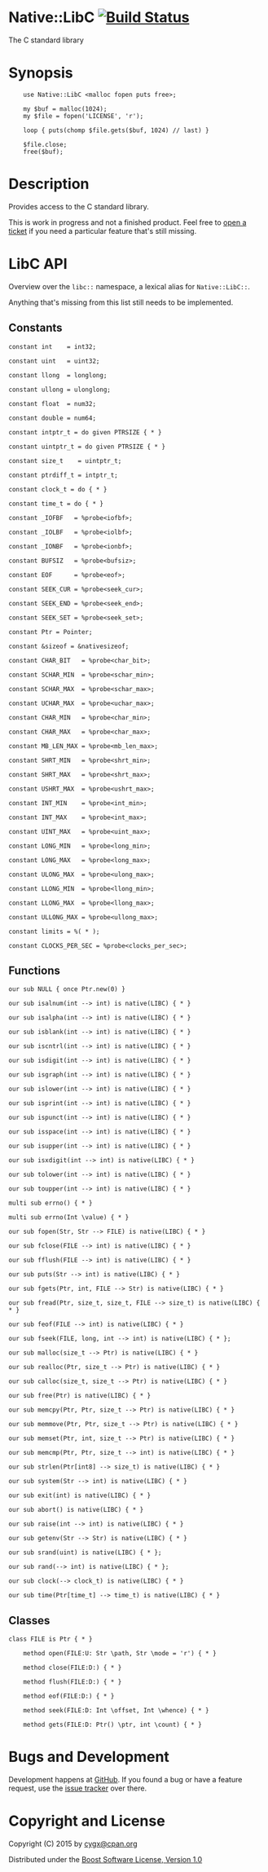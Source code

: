 # Native::LibC [![Build Status][TRAVISIMG]][TRAVIS]

The C standard library


# Synopsis

```
    use Native::LibC <malloc fopen puts free>;

    my $buf = malloc(1024);
    my $file = fopen('LICENSE', 'r');

    loop { puts(chomp $file.gets($buf, 1024) // last) }

    $file.close;
    free($buf);
```


# Description

Provides access to the C standard library.

This is work in progress and not a finished product. Feel free to
[open a ticket][NEWTICKET] if you need a particular feature that's still
missing.


# LibC API

Overview over the `libc::` namespace, a lexical alias for `Native::LibC::`.

Anything that's missing from this list still needs to be implemented.


## Constants

    constant int    = int32;

    constant uint   = uint32;

    constant llong  = longlong;

    constant ullong = ulonglong;

    constant float  = num32;

    constant double = num64;

    constant intptr_t = do given PTRSIZE { * }

    constant uintptr_t = do given PTRSIZE { * }

    constant size_t    = uintptr_t;

    constant ptrdiff_t = intptr_t;

    constant clock_t = do { * }

    constant time_t = do { * }

    constant _IOFBF   = %probe<iofbf>;

    constant _IOLBF   = %probe<iolbf>;

    constant _IONBF   = %probe<ionbf>;

    constant BUFSIZ   = %probe<bufsiz>;

    constant EOF      = %probe<eof>;

    constant SEEK_CUR = %probe<seek_cur>;

    constant SEEK_END = %probe<seek_end>;

    constant SEEK_SET = %probe<seek_set>;

    constant Ptr = Pointer;

    constant &sizeof = &nativesizeof;

    constant CHAR_BIT   = %probe<char_bit>;

    constant SCHAR_MIN  = %probe<schar_min>;

    constant SCHAR_MAX  = %probe<schar_max>;

    constant UCHAR_MAX  = %probe<uchar_max>;

    constant CHAR_MIN   = %probe<char_min>;

    constant CHAR_MAX   = %probe<char_max>;

    constant MB_LEN_MAX = %probe<mb_len_max>;

    constant SHRT_MIN   = %probe<shrt_min>;

    constant SHRT_MAX   = %probe<shrt_max>;

    constant USHRT_MAX  = %probe<ushrt_max>;

    constant INT_MIN    = %probe<int_min>;

    constant INT_MAX    = %probe<int_max>;

    constant UINT_MAX   = %probe<uint_max>;

    constant LONG_MIN   = %probe<long_min>;

    constant LONG_MAX   = %probe<long_max>;

    constant ULONG_MAX  = %probe<ulong_max>;

    constant LLONG_MIN  = %probe<llong_min>;

    constant LLONG_MAX  = %probe<llong_max>;

    constant ULLONG_MAX = %probe<ullong_max>;

    constant limits = %( * );

    constant CLOCKS_PER_SEC = %probe<clocks_per_sec>;


## Functions

    our sub NULL { once Ptr.new(0) }

    our sub isalnum(int --> int) is native(LIBC) { * }

    our sub isalpha(int --> int) is native(LIBC) { * }

    our sub isblank(int --> int) is native(LIBC) { * }

    our sub iscntrl(int --> int) is native(LIBC) { * }

    our sub isdigit(int --> int) is native(LIBC) { * }

    our sub isgraph(int --> int) is native(LIBC) { * }

    our sub islower(int --> int) is native(LIBC) { * }

    our sub isprint(int --> int) is native(LIBC) { * }

    our sub ispunct(int --> int) is native(LIBC) { * }

    our sub isspace(int --> int) is native(LIBC) { * }

    our sub isupper(int --> int) is native(LIBC) { * }

    our sub isxdigit(int --> int) is native(LIBC) { * }

    our sub tolower(int --> int) is native(LIBC) { * }

    our sub toupper(int --> int) is native(LIBC) { * }

    multi sub errno() { * }

    multi sub errno(Int \value) { * }

    our sub fopen(Str, Str --> FILE) is native(LIBC) { * }

    our sub fclose(FILE --> int) is native(LIBC) { * }

    our sub fflush(FILE --> int) is native(LIBC) { * }

    our sub puts(Str --> int) is native(LIBC) { * }

    our sub fgets(Ptr, int, FILE --> Str) is native(LIBC) { * }

    our sub fread(Ptr, size_t, size_t, FILE --> size_t) is native(LIBC) { * }

    our sub feof(FILE --> int) is native(LIBC) { * }

    our sub fseek(FILE, long, int --> int) is native(LIBC) { * };

    our sub malloc(size_t --> Ptr) is native(LIBC) { * }

    our sub realloc(Ptr, size_t --> Ptr) is native(LIBC) { * }

    our sub calloc(size_t, size_t --> Ptr) is native(LIBC) { * }

    our sub free(Ptr) is native(LIBC) { * }

    our sub memcpy(Ptr, Ptr, size_t --> Ptr) is native(LIBC) { * }

    our sub memmove(Ptr, Ptr, size_t --> Ptr) is native(LIBC) { * }

    our sub memset(Ptr, int, size_t --> Ptr) is native(LIBC) { * }

    our sub memcmp(Ptr, Ptr, size_t --> int) is native(LIBC) { * }

    our sub strlen(Ptr[int8] --> size_t) is native(LIBC) { * }

    our sub system(Str --> int) is native(LIBC) { * }

    our sub exit(int) is native(LIBC) { * }

    our sub abort() is native(LIBC) { * }

    our sub raise(int --> int) is native(LIBC) { * }

    our sub getenv(Str --> Str) is native(LIBC) { * }

    our sub srand(uint) is native(LIBC) { * };

    our sub rand(--> int) is native(LIBC) { * };

    our sub clock(--> clock_t) is native(LIBC) { * }

    our sub time(Ptr[time_t] --> time_t) is native(LIBC) { * }


## Classes

    class FILE is Ptr { * }

        method open(FILE:U: Str \path, Str \mode = 'r') { * }

        method close(FILE:D:) { * }

        method flush(FILE:D:) { * }

        method eof(FILE:D:) { * }

        method seek(FILE:D: Int \offset, Int \whence) { * }

        method gets(FILE:D: Ptr() \ptr, int \count) { * }



# Bugs and Development

Development happens at [GitHub][SOURCE]. If you found a bug or have a feature
request, use the [issue tracker][ISSUES] over there.


# Copyright and License

Copyright (C) 2015 by <cygx@cpan.org>

Distributed under the
[Boost Software License, Version 1.0](http://www.boost.org/LICENSE_1_0.txt)


[TRAVIS]:       https://travis-ci.org/cygx/p6-native-libc
[TRAVISIMG]:    https://travis-ci.org/cygx/p6-native-libc.svg?branch=v2
[SOURCE]:       https://github.com/cygx/p6-native-libc
[ISSUES]:       https://github.com/cygx/p6-native-libc/issues
[NEWTICKET]:    https://github.com/cygx/p6-native-libc/issues/new
[LICENSE]:      http://www.boost.org/LICENSE_1_0.txt
